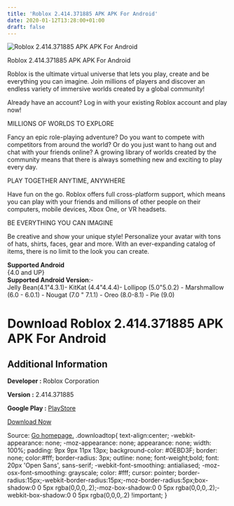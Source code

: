 ```yaml
---
title: 'Roblox 2.414.371885 APK APK For Android'
date: 2020-01-12T13:28:00+01:00
draft: false
---
```


![Roblox 2.414.371885 APK APK For Android](https://i2.wp.com/apkhome.net/wp-content/uploads/2020/01/Roblox-2.414.371885-APK.png "Roblox 2.414.371885 APK APK For Android")

  

Roblox 2.414.371885 APK APK For Android

Roblox is the ultimate virtual universe that lets you play, create and be everything you can imagine. Join millions of players and discover an endless variety of immersive worlds created by a global community!

Already have an account? Log in with your existing Roblox account and play now!

MILLIONS OF WORLDS TO EXPLORE

Fancy an epic role-playing adventure? Do you want to compete with competitors from around the world? Or do you just want to hang out and chat with your friends online? A growing library of worlds created by the community means that there is always something new and exciting to play every day.

PLAY TOGETHER ANYTIME, ANYWHERE

Have fun on the go. Roblox offers full cross-platform support, which means you can play with your friends and millions of other people on their computers, mobile devices, Xbox One, or VR headsets.

BE EVERYTHING YOU CAN IMAGINE

Be creative and show your unique style! Personalize your avatar with tons of hats, shirts, faces, gear and more. With an ever-expanding catalog of items, there is no limit to the look you can create.

**Supported Android**  
{4.0 and UP}  
**Supported Android Version**:-  
Jelly Bean(4.1"4.3.1)- KitKat (4.4"4.4.4)- Lollipop (5.0"5.0.2) - Marshmallow (6.0 - 6.0.1) - Nougat (7.0 " 7.1.1) - Oreo (8.0-8.1) - Pie (9.0)

Download Roblox 2.414.371885 APK APK For Android
================================================

Additional Information
----------------------

**Developer :** Roblox Corporation

**Version :** 2.414.371885

**Google Play :** [PlayStore](https://play.google.com/store/apps/details?id=com.roblox.client)

  

[Download Now](https://store4app.co/post/roblox-2-414-371885-apk-apk-for-android_1578654158)

  
Source: [Go homepage.](https://store4app.co/post/roblox-2-414-371885-apk-apk-for-android_1578654158) .downloadtop{ text-align:center; -webkit-appearance: none; -moz-appearance: none; appearance: none; width: 100%; padding: 9px 9px 11px 13px; background-color: #0EBD3F; border: none; color:#fff; border-radius: 3px; outline: none; font-weight;bold; font: 20px 'Open Sans', sans-serif; -webkit-font-smoothing: antialiased; -moz-osx-font-smoothing: grayscale; color: #fff; cursor: pointer; border-radius:15px;-webkit-border-radius:15px;-moz-border-radius:5px;box-shadow:0 0 5px rgba(0,0,0,.2);-moz-box-shadow:0 0 5px rgba(0,0,0,.2);-webkit-box-shadow:0 0 5px rgba(0,0,0,.2) !important; }